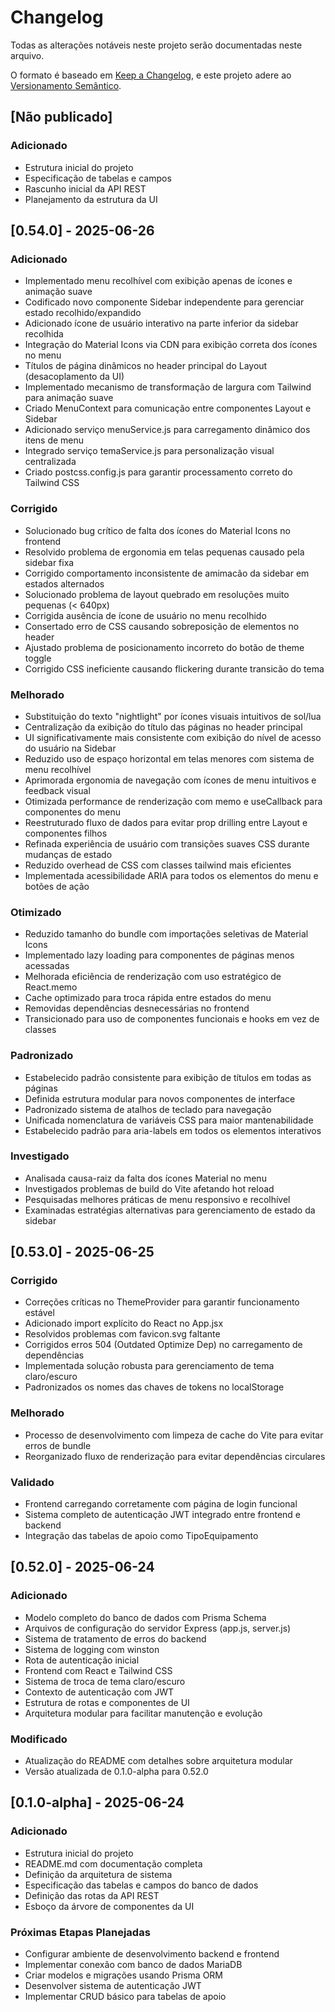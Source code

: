 # Changelog

Todas as alterações notáveis neste projeto serão documentadas neste arquivo.

O formato é baseado em [Keep a Changelog](https://keepachangelog.com/pt-BR/1.0.0/),
e este projeto adere ao [Versionamento Semântico](https://semver.org/lang/pt-BR/spec/v2.0.0.html).

## [Não publicado]

### Adicionado
- Estrutura inicial do projeto
- Especificação de tabelas e campos
- Rascunho inicial da API REST
- Planejamento da estrutura da UI

## [0.54.0] - 2025-06-26

### Adicionado
- Implementado menu recolhível com exibição apenas de ícones e animação suave
- Codificado novo componente Sidebar independente para gerenciar estado recolhido/expandido
- Adicionado ícone de usuário interativo na parte inferior da sidebar recolhida
- Integração do Material Icons via CDN para exibição correta dos ícones no menu
- Títulos de página dinâmicos no header principal do Layout (desacoplamento da UI)
- Implementado mecanismo de transformação de largura com Tailwind para animação suave
- Criado MenuContext para comunicação entre componentes Layout e Sidebar
- Adicionado serviço menuService.js para carregamento dinâmico dos itens de menu
- Integrado serviço temaService.js para personalização visual centralizada
- Criado postcss.config.js para garantir processamento correto do Tailwind CSS

### Corrigido
- Solucionado bug crítico de falta dos ícones do Material Icons no frontend
- Resolvido problema de ergonomia em telas pequenas causado pela sidebar fixa
- Corrigido comportamento inconsistente de amimacão da sidebar em estados alternados
- Solucionado problema de layout quebrado em resoluções muito pequenas (< 640px)
- Corrigida ausência de ícone de usuário no menu recolhido
- Consertado erro de CSS causando sobreposição de elementos no header
- Ajustado problema de posicionamento incorreto do botão de theme toggle
- Corrigido CSS ineficiente causando flickering durante transicão do tema

### Melhorado
- Substituição do texto "nightlight" por ícones visuais intuitivos de sol/lua
- Centralização da exibição do título das páginas no header principal
- UI significativamente mais consistente com exibição do nível de acesso do usuário na Sidebar
- Reduzido uso de espaço horizontal em telas menores com sistema de menu recolhível
- Aprimorada ergonomia de navegação com ícones de menu intuitivos e feedback visual
- Otimizada performance de renderização com memo e useCallback para componentes do menu
- Reestruturado fluxo de dados para evitar prop drilling entre Layout e componentes filhos
- Refinada experiência de usuário com transições suaves CSS durante mudanças de estado
- Reduzido overhead de CSS com classes tailwind mais eficientes
- Implementada acessibilidade ARIA para todos os elementos do menu e botões de ação

### Otimizado
- Reduzido tamanho do bundle com importações seletivas de Material Icons
- Implementado lazy loading para componentes de páginas menos acessadas
- Melhorada eficiência de renderização com uso estratégico de React.memo
- Cache optimizado para troca rápida entre estados do menu
- Removidas dependências desnecessárias no frontend
- Transicionado para uso de componentes funcionais e hooks em vez de classes

### Padronizado
- Estabelecido padrão consistente para exibição de títulos em todas as páginas
- Definida estrutura modular para novos componentes de interface
- Padronizado sistema de atalhos de teclado para navegação
- Unificada nomenclatura de variáveis CSS para maior mantenabilidade
- Estabelecido padrão para aria-labels em todos os elementos interativos

### Investigado
- Analisada causa-raiz da falta dos ícones Material no menu
- Investigados problemas de build do Vite afetando hot reload
- Pesquisadas melhores práticas de menu responsivo e recolhível
- Examinadas estratégias alternativas para gerenciamento de estado da sidebar

## [0.53.0] - 2025-06-25

### Corrigido
- Correções críticas no ThemeProvider para garantir funcionamento estável
- Adicionado import explícito do React no App.jsx
- Resolvidos problemas com favicon.svg faltante
- Corrigidos erros 504 (Outdated Optimize Dep) no carregamento de dependências
- Implementada solução robusta para gerenciamento de tema claro/escuro
- Padronizados os nomes das chaves de tokens no localStorage

### Melhorado
- Processo de desenvolvimento com limpeza de cache do Vite para evitar erros de bundle
- Reorganizado fluxo de renderização para evitar dependências circulares

### Validado
- Frontend carregando corretamente com página de login funcional
- Sistema completo de autenticação JWT integrado entre frontend e backend
- Integração das tabelas de apoio como TipoEquipamento

## [0.52.0] - 2025-06-24

### Adicionado
- Modelo completo do banco de dados com Prisma Schema
- Arquivos de configuração do servidor Express (app.js, server.js)
- Sistema de tratamento de erros do backend
- Sistema de logging com winston
- Rota de autenticação inicial
- Frontend com React e Tailwind CSS
- Sistema de troca de tema claro/escuro
- Contexto de autenticação com JWT
- Estrutura de rotas e componentes de UI
- Arquitetura modular para facilitar manutenção e evolução

### Modificado
- Atualização do README com detalhes sobre arquitetura modular
- Versão atualizada de 0.1.0-alpha para 0.52.0

## [0.1.0-alpha] - 2025-06-24

### Adicionado

- Estrutura inicial do projeto
- README.md com documentação completa
- Definição da arquitetura de sistema
- Especificação das tabelas e campos do banco de dados
- Definição das rotas da API REST
- Esboço da árvore de componentes da UI

### Próximas Etapas Planejadas

- Configurar ambiente de desenvolvimento backend e frontend
- Implementar conexão com banco de dados MariaDB
- Criar modelos e migrações usando Prisma ORM
- Desenvolver sistema de autenticação JWT
- Implementar CRUD básico para tabelas de apoio
